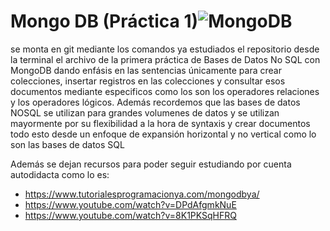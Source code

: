 # Mongo DB (Práctica 1)![MongoDB](mongo.ico)
se monta en git mediante los comandos ya estudiados el repositorio desde la terminal el archivo de la primera práctica de Bases de Datos No SQL con MongoDB dando enfásis en las sentencias únicamente para crear colecciones, 
insertar registros en las colecciones y consultar esos documentos mediante especificos como los son los operadores relaciones y los operadores lógicos. Además recordemos que las bases de datos NOSQL se utilizan para grandes volumenes de datos
y se utilizan mayormente por su flexibilidad a la hora de syntaxis y crear documentos todo esto desde un enfoque de expansión horizontal y no vertical como lo son las bases de datos SQL

Además se dejan recursos para poder seguir estudiando por cuenta autodidacta como lo es:
* https://www.tutorialesprogramacionya.com/mongodbya/
* https://www.youtube.com/watch?v=DPdAfgmkNuE
* https://www.youtube.com/watch?v=8K1PKSqHFRQ

